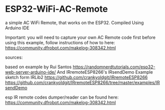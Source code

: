 # ESP32-WiFi-AC-Remote
a simple AC WiFi Remote, that works on the ESP32. Compiled Using Arduino IDE

  Important:
  you will need to capture your own AC Remote code first before using this example, 
  follow instructions of how to here:
  https://community.dfrobot.com/makelog-308342.html
  
  sources:

  based on example by Rui Santos
  https://randomnerdtutorials.com/esp32-web-server-arduino-ide/
  And IRremoteESP8266's IRsendDemo Example sketch form IRLib2
  https://github.com/crankyoldgit/IRremoteESP8266
  https://github.com/crankyoldgit/IRremoteESP8266/tree/master/examples/IRsendDemo
  
  esp IR remote codes dumper/reader can be found here:
  https://community.dfrobot.com/makelog-308342.html
  
